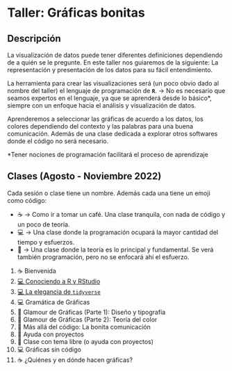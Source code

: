 # Taller: Gráficas bonitas

## Descripción
La visualización de datos puede tener diferentes definiciones dependiendo de a quién se le pregunte. En este taller nos guiaremos de la siguiente: La representación y presentación de los datos para su fácil entendimiento.

La herramienta para crear las visualizaciones será (un poco obvio dado al nombre del taller) el lenguaje de programación de **`R`**. → No es necesario que seamos expertos en el lenguaje, ya que se aprenderá desde lo básico*, siempre con un enfoque hacia el análisis y visualización de datos.

Aprenderemos a seleccionar las gráficas de acuerdo a los datos, los colores dependiendo del contexto y las palabras para una buena comunicación. Además de una clase dedicada a explorar otros softwares donde el código no será necesario.

*Tener nociones de programación facilitará el proceso de aprendizaje

## Clases (Agosto - Noviembre 2022)
Cada sesión o clase tiene un nombre. Además cada una tiene un emoji como código: 

- ☕ → Como ir a tomar un café. Una clase tranquila, con nada de código y un poco de teoría.
- 💻 → Una clase donde la programación ocupará la mayor cantidad del tiempo y esfuerzos.
- 📝 → Una clase donde la teoría es lo principal y fundamental. Se verá también programación, pero no se enfocará ahí el esfuerzo.

1. ☕ Bienvenida
2. [💻 Conociendo a R y RStudio](https://github.com/isaacarroyov/taller_graficas_bonitas/tree/main/sesion_02)
3. [💻 La elegancia de `tidyverse`](https://github.com/isaacarroyov/taller_graficas_bonitas/tree/main/sesion_03)
4. 💻 Gramática de Gráficas
5. 📝 Glamour de Gráficas (Parte 1): Diseño y tipografía
6. 📝 Glamour de Gráficas (Parte 2): Teoría del color
7. 📝 Más allá del código: La bonita comunicación
8. 💭 Ayuda con proyectos
9. 💭 Clase con tema libre (o ayuda con proyectos)
10. 💻 Gráficas sin código
11. ☕ ¿Quiénes y en dónde hacen gráficas?